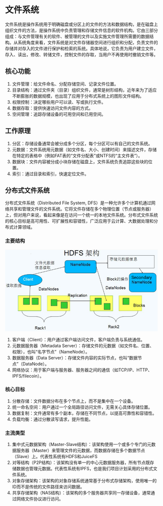 # 文件系统
文件系统是操作系统用于明确磁盘或分区上的文件的方法和数据结构，是在磁盘上组织文件的方法，是操作系统中负责管理和存储文件信息的软件机构。它由三部分组成：与文件管理有关的软件、被管理的文件以及实施文件管理所需要的数据结构。从系统角度来看，文件系统是对文件存储器空间进行组织和分配，负责文件的存储并对存入的文件进行保护和检索的系统。具体地说，它负责为用户建立文件，存入、读出，修改、转储文件，控制文件的存取，当用户不再使用时撤销文件等。
## 核心功能
1. 文件管理：给文件命名、分配存储空间、记录文件位置。
2. 目录结构：通过文件夹（目录）组织文件，通常是树形结构，近年来为了适应不断膨胀的数据规模，也出现了应用于分布式系统上的图形文件结构。
3. 权限控制：决定哪些用户可以读、写或执行文件。
4. 数据存取：提供快速访问文件内容的方式。
5. 空间管理：追踪存储设备的可用空间和已用空间。
## 工作原理
1. 分区：存储设备通常会被分成多个分区，每个分区可以有自己的文件系统。
2. 元数据：文件系统用元数据（如文件名、大小、创建时间）来描述文件，存储在特定的表格中（例如FAT表的“文件分配表”或NTFS的“主文件表”）。
3. 数据块：文件内容被分成小块存储在磁盘上，文件系统负责追踪这些块的位置。
4. 索引：通过目录和索引，快速定位文件。
## 分布式文件系统
分布式文件系统（Distributed File System, DFS）是一种允许多个计算机通过网络共享和管理文件的文件系统。它将文件存储在多个物理位置（节点或服务器）上，但对用户来说，看起来像是在访问一个统一的本地文件系统。分布式文件系统的核心目标是高可用性、可扩展性和容错性，广泛应用于云计算、大数据处理和分布式计算领域。
### 主要结构
![HDFS分布式系统图示](pics/HDFS_Structure.png)
1. 客户端（Client）：用户通过客户端访问文件，客户端负责与系统通信。
2. 元数据服务器（Metadata Server）：存储文件的元数据（如文件名、位置、权限），也叫“名字节点”（NameNode）。
3. 数据服务器（Data Server）：存储文件内容的实际节点，也叫“数据节点”（DataNode）。
4. 网络协议：用于客户端与服务器、服务器之间的通信（如TCP/IP、HTTP、IPFS/filecoin）。
### 核心目标
1. 分散存储：文件数据分布在多个节点上，而不是集中在一个设备。
2. 统一命名空间：用户通过一个全局路径访问文件，无需关心具体存储位置。
3. 数据复制：文件通常有多个副本，存储在不同节点，以提高可靠性和容错性。
4. 负载均衡：通过分散读写请求，提升性能。
### 主流类型
1. 集中式元数据架构（Master-Slave结构）：该架构使用一个或多个专门的元数据服务器（Master）来管理文件的元数据，而数据存储在多个数据节点（Slave）上。代表性系统有HDFS和JuiceFS
2. 对等结构（P2P结构）：该架构没有单一的中心元数据服务器，所有节点既存储数据也管理元数据。代表性系统有IPFS，也是我们项目计划采用的分布式文件系统。
3. 对象存储架构：该架构的对象存储系统通常基于分布式存储架构，使用唯一的ID而不是传统的文件路径来访问数据。
4. 共享存储架构（NAS结构）：该架构的多个服务器共享同一存储设备，通常通过网络文件协议进行访问。